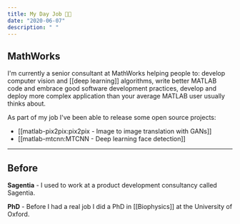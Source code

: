```yaml
---
title: My Day Job 🧑‍💻
date: "2020-06-07"
description: " "
---
```


## MathWorks

I'm currently a senior consultant at MathWorks helping people to: develop computer vision and [[deep learning]] algorithms, write better MATLAB code and embrace good software development practices, develop and deploy more complex application than your average MATLAB user usually thinks about.

As part of my job I've been able to release some open source projects:

- [[matlab-pix2pix:pix2pix - Image to image translation with GANs]]
- [[matlab-mtcnn:MTCNN - Deep learning face detection]]

<hr />

## Before

__Sagentia__ - I used to work at a product development consultancy called Sagentia.

__PhD__ - Before I had a real job I did a PhD in [[Biophysics]] at the University of Oxford.